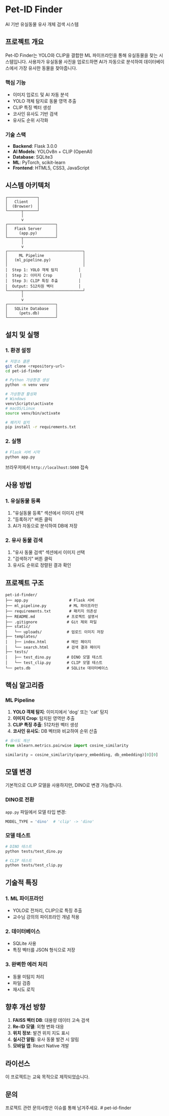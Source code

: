 # Pet-ID Finder

AI 기반 유실동물 유사 개체 검색 시스템

## 프로젝트 개요

Pet-ID Finder는 YOLO와 CLIP을 결합한 ML 파이프라인을 통해 유실동물을 찾는 시스템입니다.
사용자가 유실동물 사진을 업로드하면 AI가 자동으로 분석하여 데이터베이스에서 가장 유사한 동물을 찾아줍니다.

### 핵심 기능
- 이미지 업로드 및 AI 자동 분석
- YOLO 객체 탐지로 동물 영역 추출
- CLIP 특징 벡터 생성
- 코사인 유사도 기반 검색
- 유사도 순위 시각화

### 기술 스택
- **Backend**: Flask 3.0.0
- **AI Models**: YOLOv8n + CLIP (OpenAI)
- **Database**: SQLite3
- **ML**: PyTorch, scikit-learn
- **Frontend**: HTML5, CSS3, JavaScript

## 시스템 아키텍처

```
┌─────────────┐
│   Client    │
│  (Browser)  │
└──────┬──────┘
       │
       v
┌─────────────────────┐
│   Flask Server      │
│     (app.py)        │
└──────┬──────────────┘
       │
       v
┌─────────────────────────────────┐
│     ML Pipeline                 │
│   (ml_pipeline.py)              │
│                                 │
│  Step 1: YOLO 객체 탐지         │
│  Step 2: 이미지 Crop            │
│  Step 3: CLIP 특징 추출         │
│  Output: 512차원 벡터           │
└──────┬──────────────────────────┘
       │
       v
┌─────────────────────┐
│   SQLite Database   │
│     (pets.db)       │
└─────────────────────┘
```

## 설치 및 실행

### 1. 환경 설정

```bash
# 저장소 클론
git clone <repository-url>
cd pet-id-finder

# Python 가상환경 생성
python -m venv venv

# 가상환경 활성화
# Windows
venv\Scripts\activate
# macOS/Linux
source venv/bin/activate

# 패키지 설치
pip install -r requirements.txt
```

### 2. 실행

```bash
# Flask 서버 시작
python app.py
```

브라우저에서 `http://localhost:5000` 접속

## 사용 방법

### 1. 유실동물 등록
1. "유실동물 등록" 섹션에서 이미지 선택
2. "등록하기" 버튼 클릭
3. AI가 자동으로 분석하여 DB에 저장

### 2. 유사 동물 검색
1. "유사 동물 검색" 섹션에서 이미지 선택
2. "검색하기" 버튼 클릭
3. 유사도 순위로 정렬된 결과 확인

## 프로젝트 구조

```
pet-id-finder/
├── app.py                  # Flask 서버
├── ml_pipeline.py          # ML 파이프라인
├── requirements.txt        # 패키지 의존성
├── README.md              # 프로젝트 설명서
├── .gitignore             # Git 제외 파일
├── static/
│   └── uploads/           # 업로드 이미지 저장
├── templates/
│   ├── index.html         # 메인 페이지
│   └── search.html        # 검색 결과 페이지
├── tests/
│   ├── test_dino.py       # DINO 모델 테스트
│   └── test_clip.py       # CLIP 모델 테스트
└── pets.db                # SQLite 데이터베이스
```

## 핵심 알고리즘

### ML Pipeline
1. **YOLO 객체 탐지**: 이미지에서 'dog' 또는 'cat' 탐지
2. **이미지 Crop**: 탐지된 영역만 추출
3. **CLIP 특징 추출**: 512차원 벡터 생성
4. **코사인 유사도**: DB 벡터와 비교하여 순위 산출

```python
# 유사도 계산
from sklearn.metrics.pairwise import cosine_similarity

similarity = cosine_similarity(query_embedding, db_embedding)[0][0]
```

## 모델 변경

기본적으로 CLIP 모델을 사용하지만, DINO로 변경 가능합니다.

### DINO로 전환
`app.py` 파일에서 모델 타입 변경:
```python
MODEL_TYPE = 'dino'  # 'clip' -> 'dino'
```

### 모델 테스트
```bash
# DINO 테스트
python tests/test_dino.py

# CLIP 테스트
python tests/test_clip.py
```

## 기술적 특징

### 1. ML 파이프라인
- YOLO로 전처리, CLIP으로 특징 추출
- 교수님 강의의 파이프라인 개념 적용

### 2. 데이터베이스
- SQLite 사용
- 특징 벡터를 JSON 형식으로 저장

### 3. 완벽한 에러 처리
- 동물 미탐지 처리
- 파일 검증
- 재시도 로직

## 향후 개선 방향

1. **FAISS 벡터 DB**: 대용량 데이터 고속 검색
2. **Re-ID 모델**: 외형 변화 대응
3. **위치 정보**: 발견 위치 지도 표시
4. **실시간 알림**: 유사 동물 발견 시 알림
5. **모바일 앱**: React Native 개발

## 라이선스

이 프로젝트는 교육 목적으로 제작되었습니다.

## 문의

프로젝트 관련 문의사항은 이슈를 통해 남겨주세요.
#   p e t - i d - f i n d e r  
 